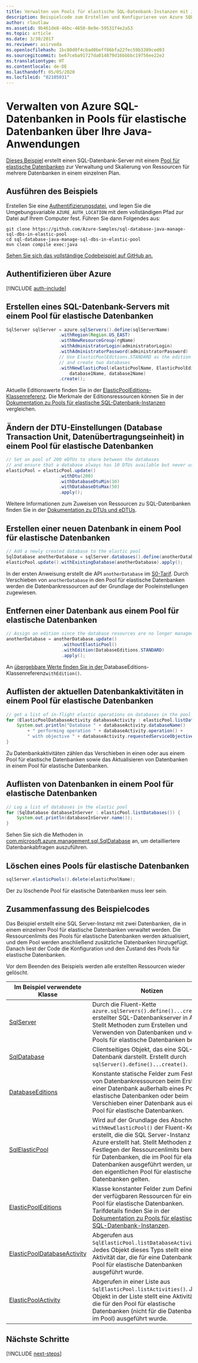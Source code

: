 ```yaml
---
title: Verwalten von Pools für elastische SQL-Datenbank-Instanzen mit Java | Microsoft-Dokumentation
description: Beispielcode zum Erstellen und Konfigurieren von Azure SQL-Datenbanken mithilfe des Azure SDKs für Java
author: rloutlaw
ms.assetid: 9b461de8-46bc-4650-8e9e-59531f4e2a53
ms.topic: article
ms.date: 3/30/2017
ms.reviewer: asirveda
ms.openlocfilehash: 1bc80d0f4c6ad0beff86bfa22fec59b3389ced03
ms.sourcegitcommit: be67ceba91727da014879d16bbbbc19756ee22e2
ms.translationtype: HT
ms.contentlocale: de-DE
ms.lasthandoff: 05/05/2020
ms.locfileid: "82105031"
---
```

# <a name="manage-azure-sql-databases-in-elastic-pools-from-your-java-applications"></a>Verwalten von Azure SQL-Datenbanken in Pools für elastische Datenbanken über Ihre Java-Anwendungen

[Dieses Beispiel](https://github.com/Azure-Samples/sql-database-java-manage-sql-dbs-in-elastic-pool) erstellt einen SQL-Datenbank-Server mit einem [Pool für elastische Datenbanken](/azure/sql-database/sql-database-elastic-pool) zur Verwaltung und Skalierung von Ressourcen für mehrere Datenbanken in einem einzelnen Plan.

## <a name="run-the-sample"></a>Ausführen des Beispiels

Erstellen Sie eine [Authentifizierungsdatei](https://docs.microsoft.com/azure/java/java-sdk-azure-authenticate#mgmt-file), und legen Sie die Umgebungsvariable `AZURE_AUTH_LOCATION` mit dem vollständigen Pfad zur Datei auf Ihrem Computer fest. Führen Sie dann Folgendes aus:

```
git clone https://github.com/Azure-Samples/sql-database-java-manage-sql-dbs-in-elastic-pool
cd sql-database-java-manage-sql-dbs-in-elastic-pool
mvn clean compile exec:java
```

[Sehen Sie sich das vollständige Codebeispiel auf GitHub an.](https://github.com/Azure-Samples/sql-database-java-manage-sql-dbs-in-elastic-pool)

## <a name="authenticate-with-azure"></a>Authentifizieren über Azure

[!INCLUDE [auth-include](includes/java-auth-include.md)]

## <a name="create-a-sql-database-server-with-an-elastic-pool"></a>Erstellen eines SQL-Datenbank-Servers mit einem Pool für elastische Datenbanken

```java
SqlServer sqlServer = azure.sqlServers().define(sqlServerName)
                    .withRegion(Region.US_EAST)
                    .withNewResourceGroup(rgName)
                    .withAdministratorLogin(administratorLogin)
                    .withAdministratorPassword(administratorPassword)
                    // Use ElasticPoolEditions.STANDARD as the edition
                    // and create two databases
                    .withNewElasticPool(elasticPoolName, ElasticPoolEditions.STANDARD, 
                        database1Name, database2Name)
                    .create();
```

Aktuelle Editionswerte finden Sie in der [ElasticPoolEditions-Klassenreferenz](/java/api/com.microsoft.azure.management.sql.elasticpooleditions). Die Merkmale der Editionsressourcen können Sie in der [Dokumentation zu Pools für elastische SQL-Datenbank-Instanzen](/azure/sql-database/sql-database-elastic-pool) vergleichen. 

## <a name="change-database-transaction-unit-dtu-settings-in-an-elastic-pool"></a>Ändern der DTU-Einstellungen (Database Transaction Unit, Datenübertragungseinheit) in einem Pool für elastische Datenbanken

```java
// Set an pool of 200 eDTUs to share between the databases
// and ensure that a database always has 10 DTUs available but never uses more than 50
elasticPool = elasticPool.update()
                    .withDtu(200)
                    .withDatabaseDtuMin(10)
                    .withDatabaseDtuMax(50)
                    .apply();
```

Weitere Informationen zum Zuweisen von Ressourcen zu SQL-Datenbanken finden Sie in der [Dokumentation zu DTUs und eDTUs](/azure/sql-database/sql-database-what-is-a-dtu).

## <a name="create-a-new-database-and-add-it-to-an-elastic-pool"></a>Erstellen einer neuen Datenbank in einem Pool für elastische Datenbanken

```java
// Add a newly created database to the elastic pool
SqlDatabase anotherDatabase = sqlServer.databases().define(anotherDatabaseName).create();
elasticPool.update().withExistingDatabase(anotherDatabase).apply();            
```

In der ersten Anweisung erstellt die API `anotherDatabase` im [S0-Tarif](/azure/sql-database/sql-database-service-tiers). Durch Verschieben von `anotherDatabase` in den Pool für elastische Datenbanken werden die Datenbankressourcen auf der Grundlage der Pooleinstellungen zugewiesen.

## <a name="remove-a-database-from-an-elastic-pool"></a>Entfernen einer Datenbank aus einem Pool für elastische Datenbanken
```java
// Assign an edition since the database resources are no longer managed in the pool 
anotherDatabase = anotherDatabase.update()
                     .withoutElasticPool()
                     .withEdition(DatabaseEditions.STANDARD)
                     .apply();
```

An [ übergebbare Werte finden Sie in der ](/java/api/com.microsoft.azure.management.sql.databaseeditions)DatabaseEditions-Klassenreferenz`withEdition()`.

## <a name="list-current-database-activities-in-an-elastic-pool"></a>Auflisten der aktuellen Datenbankaktivitäten in einem Pool für elastische Datenbanken
```java
// get a list of in-flight elastic operations on databases in the pool and log them 
for (ElasticPoolDatabaseActivity databaseActivity : elasticPool.listDatabaseActivities()) {
    System.out.println("Database " + databaseActivity.databaseName() 
        + " performing operation " + databaseActivity.operation() + 
        " with objective " + databaseActivity.requestedServiceObjective());
}
```

Zu Datenbankaktivitäten zählen das Verschieben in einen oder aus einem Pool für elastische Datenbanken sowie das Aktualisieren von Datenbanken in einem Pool für elastische Datenbanken.


## <a name="list-databases-in-an-elastic-pool"></a>Auflisten von Datenbanken in einem Pool für elastische Datenbanken
```java
// Log a list of databases in the elastic pool 
for (SqlDatabase databaseInServer : elasticPool.listDatabases()) {
    System.out.println(databaseInServer.name());
}
```

Sehen Sie sich die Methoden in [com.microsoft.azure.management.sql.SqlDatabase](/java/api/com.microsoft.azure.management.sql.sqldatabase) an, um detailliertere Datenbankabfragen auszuführen.

## <a name="delete-an-elastic-pool"></a>Löschen eines Pools für elastische Datenbanken
```java
sqlServer.elasticPools().delete(elasticPoolName);
```

Der zu löschende Pool für elastische Datenbanken muss leer sein.

## <a name="sample-code-summary"></a>Zusammenfassung des Beispielcodes

Das Beispiel erstellt eine SQL Server-Instanz mit zwei Datenbanken, die in einem einzelnen Pool für elastische Datenbanken verwaltet werden. Die Ressourcenlimits des Pools für elastische Datenbanken werden aktualisiert, und dem Pool werden anschließend zusätzliche Datenbanken hinzugefügt. Danach liest der Code die Konfiguration und den Zustand des Pools für elastische Datenbanken. 

Vor dem Beenden des Beispiels werden alle erstellten Ressourcen wieder gelöscht.

| Im Beispiel verwendete Klasse | Notizen |
|-------|-------|
| [SqlServer](/java/api/com.microsoft.azure.management.sql.sqlserver) | Durch die Fluent-Kette `azure.sqlServers().define()...create()` erstellter SQL-Datenbankserver in Azure. Stellt Methoden zum Erstellen und Verwenden von Datenbanken und von Pools für elastische Datenbanken bereit. 
| [SqlDatabase](/java/api/com.microsoft.azure.management.sql.sqldatabase) | Clientseitiges Objekt, das eine SQL-Datenbank darstellt. Erstellt durch `sqlServer().define()...create()`. 
| [DatabaseEditions](/java/api/com.microsoft.azure.management.sql.databaseeditions) | Konstante statische Felder zum Festlegen von Datenbankressourcen beim Erstellen einer Datenbank außerhalb eines Pools für elastische Datenbanken oder beim Verschieben einer Datenbank aus einem Pool für elastische Datenbanken.  
| [SqlElasticPool](/java/api/com.microsoft.azure.management.sql.sqlelasticpool) | Wird auf der Grundlage des Abschnitts `withNewElasticPool()` der Fluent-Kette erstellt, die die SQL Server-Instanz in Azure erstellt hat. Stellt Methoden zum Festlegen der Ressourcenlimits bereit, die für Datenbanken, die im Pool für elastische Datenbanken ausgeführt werden, und für den eigentlichen Pool für elastische Datenbanken gelten. 
| [ElasticPoolEditions](/java/api/com.microsoft.azure.management.sql.elasticpooleditions) | Klasse konstanter Felder zum Definieren der verfügbaren Ressourcen für einen Pool für elastische Datenbanken. Tarifdetails finden Sie in der [Dokumentation zu Pools für elastische SQL-Datenbank-Instanzen](/azure/sql-database/sql-database-elastic-pool). 
| [ElasticPoolDatabaseActivity](/java/api/com.microsoft.azure.management.sql.elasticpooldatabaseactivity) | Abgerufen aus `SqlElasticPool.listDatabaseActivities()`. Jedes Objekt dieses Typs stellt eine Aktivität dar, die für eine Datenbank im Pool für elastische Datenbanken ausgeführt wurde.
| [ElasticPoolActivity](/java/api/com.microsoft.azure.management.sql.elasticpoolactivity) | Abgerufen in einer Liste aus `SqlElasticPool.listActivities()`. Jedes Objekt in der Liste stellt eine Aktivität dar, die für den Pool für elastische Datenbanken (nicht für die Datenbanken im Pool) ausgeführt wurde.

## <a name="next-steps"></a>Nächste Schritte

[!INCLUDE [next-steps](includes/java-next-steps.md)]